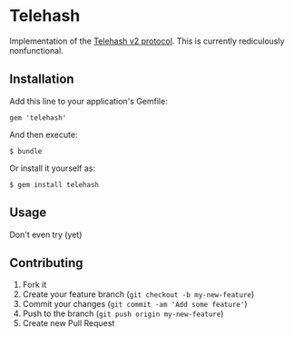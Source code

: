 # Telehash

Implementation of the [Telehash v2 protocol](http://telehash.org). This is 
currently rediculously nonfunctional.

## Installation

Add this line to your application's Gemfile:

    gem 'telehash'

And then execute:

    $ bundle

Or install it yourself as:

    $ gem install telehash

## Usage

Don't even try (yet)

## Contributing

1. Fork it
2. Create your feature branch (`git checkout -b my-new-feature`)
3. Commit your changes (`git commit -am 'Add some feature'`)
4. Push to the branch (`git push origin my-new-feature`)
5. Create new Pull Request
